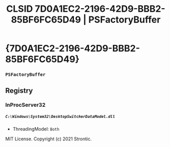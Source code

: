 ﻿---
title: "CLSID 7D0A1EC2-2196-42D9-BBB2-85BF6FC65D49 | PSFactoryBuffer"
excerpt: What is COM-Object CLSID 7D0A1EC2-2196-42D9-BBB2-85BF6FC65D49?
---

# {7D0A1EC2-2196-42D9-BBB2-85BF6FC65D49}

### `PSFactoryBuffer`

## Registry


### InProcServer32

##### `C:\Windows\System32\DesktopSwitcherDataModel.dll`
* ThreadingModel: `Both`

MIT License. Copyright (c) 2021 Strontic.


